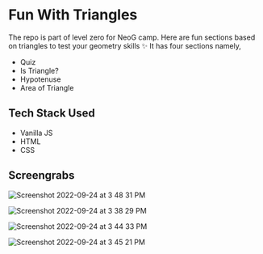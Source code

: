 # Fun With Triangles

The repo is part of level zero for NeoG camp. Here are fun sections based on triangles to test your geometry skills ✨
It has four sections namely,
* Quiz
* Is Triangle?
* Hypotenuse
* Area of Triangle

## Tech Stack Used 
* Vanilla JS 
* HTML 
* CSS



## Screengrabs
![Screenshot 2022-09-24 at 3 48 31 PM](https://user-images.githubusercontent.com/44650625/192092711-eba9fc6c-fdf9-4d6a-9cd5-c0f075a5154b.png)

![Screenshot 2022-09-24 at 3 38 29 PM](https://user-images.githubusercontent.com/44650625/192092331-cdf9fd60-4b58-4127-a94f-ab94ff8fa472.png)

![Screenshot 2022-09-24 at 3 44 33 PM](https://user-images.githubusercontent.com/44650625/192092557-97a15dce-45be-41e5-81ae-53e685e6b8e6.png)

![Screenshot 2022-09-24 at 3 45 21 PM](https://user-images.githubusercontent.com/44650625/192092616-42754dd7-49e7-417c-a9ed-1ece8775899d.png)


